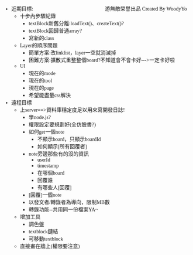<html>
<head>
	<meta content="text/html; charset=UTF-8" http-equiv="Content-Type"></meta>
	<title>README</title>
</head>
<body style="font-family: '微軟正黑體'"> 
	<p style='float:right'>游無敵榮譽出品 Created By WoodyYo</p>
	<ul>
		<li>近期目標:
			<ul>
				<li>十步內步驟紀錄
					<ul>
						<li>textBlock新舊分離:loadText()、createText()?</li>
						<li>textBlock回歸普通array?</li>
						<li>寫新的class</li>
					</ul>
				</li>
				<li>Layer的順序問題
					<ul>
						<li>簡單方案:改linklist，layer一空就消滅掉</li>
						<li>困難方案:擴散式重整整個board?不知道會不會卡好--->一定卡好啦</li>
					</ul>
				</li>
				<li>UI
					<ul>
						<li>現在的mode</li>
						<li>現在的tool</li>
						<li>現在的page</li>
						<li>希望能盡量css解決</li>
					</ul>
				</li>
			</ul>
		</li>
		<li>遠程目標
			<ul>
				<li>上server==>資料庫穩定度足以用來寫開發日誌!
					<ul>
						<li>學node.js?</li>
						<li>權限設定要規劃好(全仿臉書?)</li>
						<li>如何get一個note
							<ul>
								<li>不顯示board，只顯示boardId</li>
								<li>如何顯示[所有回覆者]</li>
							</ul>
						</li>
						<li>note旁邊那些有的沒的資訊
							<ul>
								<li>userId</li>
								<li>timestamp</li>
								<li>在哪個board</li>
								<li>回覆誰</li>
								<li>有哪些人[回覆]</li>
							</ul>
						</li>
						<li>[回覆]一個note</li>
						<li>以發文者/轉錄者為導向，限制MB數</li>
						<li>轉錄功能--共用同一份檔案YA~</li>
					</ul>
				</li>
				<li>增加工具
					<ul>
						<li>調色盤</li>
						<li>textblock鏈結</li>
						<li>可移動textblock</li>
					</ul>
				</li>
				<li>直接畫在牆上(權限要注意)</li>
			</ul>
		</li>
</body>
</html>